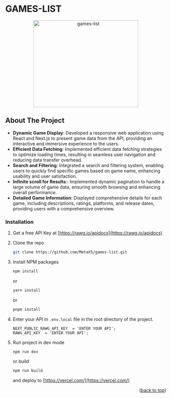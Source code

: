 <a name="readme-top"></a>
# GAMES-LIST
<div align="center">
  <a href="https://github.com/othneildrew/Best-README-Template">
    <img src="https://i.imgur.com/EuB5bDl.png" alt="games-list" width="328" height="273">
  </a>
</div>

<!-- ABOUT THE PROJECT -->
## About The Project

<ul>
  <li><b>Dynamic Game Display</b>: Developed a responsive web application using React and Next.js to present game data from the API, providing an interactive and immersive experience to the users.</li>
  <li><b>Efficient Data Fetching</b>: Implemented efficient data fetching strategies to optimize loading times, resulting in seamless user navigation and reducing data transfer overhead. </li>
  <li><b>Search and Filtering</b>: Integrated a search and filtering system, enabling users to quickly find specific games based on game name, enhancing usability and user satisfaction.</li>
  <li><b>Infinite scroll for Results</b>:: Implemented dynamic pagination to handle a large volume of game data, ensuring smooth browsing and enhancing overall performance. </li>
  <li><b>Detailed Game Information</b>: Displayed comprehensive details for each game, including descriptions, ratings, platforms, and release dates, providing users with a comprehensive overview.</li>
</ul>

### Installation

1. Get a free API Key at [https://rawg.io/apidocs](https://rawg.io/apidocs)
2. Clone the repo
   ```sh
   git clone https://github.com/MetaX5/games-list.git
   ```
3. Install NPM packages

   ```sh
   npm install
   ```
   or
   <br />
   ```sh
   yarn install
   ```
   or
   <br />
   ```sh
   pnpm install
   ```
4. Enter your API in `.env.local` file in the root directory of the project.
   ```
   NEXT_PUBLIC_RAWG_API_KEY  = 'ENTER YOUR API';
   RAWG_API_KEY  = 'ENTER YOUR API';
   ```
5. Run project in dev mode
    ```sh
    npm run dev
    ```
    or build
    ```sh
    npm run build
    ```
    and deploy to [https://vercel.com/](https://vercel.com/)
<p align="right">(<a href="#readme-top">back to top</a>)</p>
